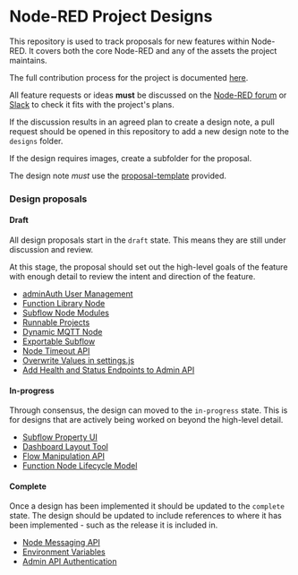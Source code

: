 # Node-RED Project Designs

This repository is used to track proposals for new features within Node-RED. It
covers both the core Node-RED and any of the assets the project maintains.

The full contribution process for the project is documented [here](https://nodered.org/about/contribute/).

All feature requests or ideas **must** be discussed on the [Node-RED forum](https://discourse.nodered.org)
or [Slack](https://nodered.org/slack) to check it fits with the project's plans.

If the discussion results in an agreed plan to create a design note, a pull
request should be opened in this repository to add a new design note to the `designs`
folder.

If the design requires images, create a subfolder for the proposal.

The design note *must* use the [proposal-template](proposal-template.md) provided.

### Design proposals

#### Draft

All design proposals start in the `draft` state. This means they are still under
discussion and review.

At this stage, the proposal should set out the high-level goals of the feature
with enough detail to review the intent and direction of the feature.

 - [adminAuth User Management](designs/adminAuth-user-management.md)
 - [Function Library Node](designs/function-library-node.md)
 - [Subflow Node Modules](designs/subflow-node-modules.md)
 - [Runnable Projects](designs/runnable-projects.md)
 - [Dynamic MQTT Node](designs/dynamic-mqtt-node.md)
 - [Exportable Subflow](designs/exportable-subflow/README.md)
 - [Node Timeout API](designs/timeout-api.md)
 - [Overwrite Values in settings.js](designs/overwrite-settings.md)
 - [Add Health and Status Endpoints to Admin API](designs/admin-api-health-status.md)

#### In-progress

Through consensus, the design can moved to the `in-progress` state. This is
for designs that are actively being worked on beyond the high-level detail.

 - [Subflow Property UI](designs/subflow-property-ui)
 - [Dashboard Layout Tool](designs/dashboard-layout-tool)
 - [Flow Manipulation API](designs/flow-manipulation-api)
 - [Function Node Lifecycle Model](designs/function-node-lifecycle/README.md)

#### Complete

Once a design has been implemented it should be updated to the `complete` state.
The design should be updated to include references to where it has been implemented -
such as the release it is included in.

 - [Node Messaging API](designs/node-messaging-api.md)
 - [Environment Variables](designs/env-vars)
 - [Admin API Authentication](designs/admin-api-authentication.md)
